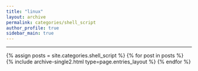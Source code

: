 ```yaml
---
title: "linux"
layout: archive
permalink: categories/shell_script
author_profile: true
sidebar_main: true
---
```


<!-- 공백이 포함되어 있는 카테고리 이름의 경우 site.categories.['a b c'] 이런식으로! -->

***

{% assign posts = site.categories.shell_script %}
{% for post in posts %} {% include archive-single2.html type=page.entries_layout %} {% endfor %}
